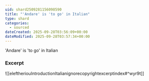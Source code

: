 ```yaml
---
uid: shard2509281156098590
title: "'Andare' is 'to go' in Italian"
type: shard
categories:
  - sourced
dateCreated: 2025-09-28T03:56:09+00:00
dateModified: 2025-09-28T03:57:34+00:00
---
```

'Andare' is 'to go' in Italian
### Excerpt
![[eleftheriouIntroductionItalianignorecopyrightexcerptindex#^wyr9t]]